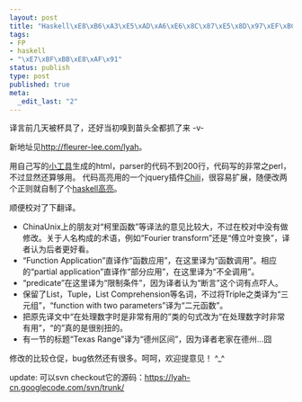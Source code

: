 ```yaml
--- 
layout: post
title: "Haskell\xE8\xB6\xA3\xE5\xAD\xA6\xE6\x8C\x87\xE5\x8D\x97\xEF\xBC\x81"
tags: 
- FP
- haskell
- "\xE7\xBF\xBB\xE8\xAF\x91"
status: publish
type: post
published: true
meta: 
  _edit_last: "2"
---
```

译言前几天被杯具了，还好当初嗅到苗头全都抓了来 -v-

新地址见<a href="http://fleurer-lee.com/lyah">http://fleurer-lee.com/lyah</a>。

用自己写的<a href="http://code.google.com/p/fdoc/">小工具</a>生成的html，parser的代码不到200行，代码写的非常之perl，不过显然还算够用。
代码高亮用的一个jquery插件<a href="http://noteslog.com/chili/">Chili</a>，很容易扩展，随便改两个正则就自制了个<a href="http://fleurer-lee.com/lyah/js/chili/code.js">haskell高亮</a>。

顺便校对了下翻译。
<ul>
	<li>ChinaUnix上的朋友对“柯里函数”等译法的意见比较大，不过在校对中没有做修改。关于人名构成的术语，例如“Fourier transform”还是“傅立叶变换”，译者认为后者更好看。</li>
	<li>“Function Application”直译作“函数应用”，在这里译为“函数调用”。相应的“partial application”直译作“部分应用”，在这里译为“不全调用”。</li>
	<li>“predicate”在这里译为“限制条件”，因为译者认为“断言”这个词有点吓人。</li>
	<li>保留了List，Tuple，List Comprehension等名词，不过将Triple之类译为“三元组”，“function with two parameters”译为“二元函数”。</li>
	<li>把原先译文中“在处理数字时是非常有用的”类的句式改为“在处理数字时非常有用”，“的”真的是很别扭的。</li>
	<li>有一节的标题“Texas Range”译为“德州区间”，因为译者老家在德州...囧</li>
</ul>
修改的比较仓促，bug依然还有很多。呵呵，欢迎提意见！ ^_^

update: 可以svn checkout它的源码：https://lyah-cn.googlecode.com/svn/trunk/
